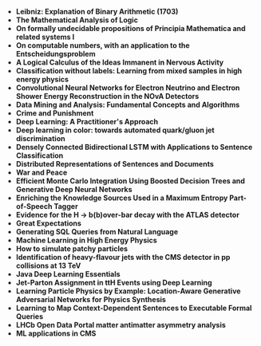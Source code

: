 
<ul>
  
 <li><b><a target="_blank" href="https://github.com/manjunath5496/Must-read-Books-and-Articles-on-AI/blob/master/bop(1).pdf" style="text-decoration:none;">Leibniz: Explanation of Binary Arithmetic (1703)</a></b></li>
  
<li><b><a target="_blank" href="https://github.com/manjunath5496/Must-read-Books-and-Articles-on-AI/blob/master/bop(2).pdf" style="text-decoration:none;">The Mathematical Analysis of Logic</a></b></li>

<li><b><a target="_blank" href="https://github.com/manjunath5496/Must-read-Books-and-Articles-on-AI/blob/master/bop(3).pdf" style="text-decoration:none;">On formally undecidable propositions of Principia Mathematica and related systems I</a></b></li>                         
  <li><b><a target="_blank" href="https://github.com/manjunath5496/Must-read-Books-and-Articles-on-AI/blob/master/bop(4).pdf" style="text-decoration:none;">On computable numbers, with an application to the Entscheidungsproblem</a></b></li>
  
 <li><b><a target="_blank" href="https://github.com/manjunath5496/Must-read-Books-and-Articles-on-AI/blob/master/bop(5).pdf" style="text-decoration:none;">A Logical Calculus of the Ideas Immanent in Nervous Activity</a></b></li>  
 
   <li><b><a target="_blank" href="https://github.com/manjunath5496/Must-read-Books-and-Articles-on-AI/blob/master/bop(6).pdf" style="text-decoration:none;">Classification without labels: Learning from mixed samples in high energy physics</a></b></li>  
                                             

 <li><b><a target="_blank" href="https://github.com/manjunath5496/Must-read-Books-and-Articles-on-AI/blob/master/bop(7).pdf" style="text-decoration:none;">Convolutional Neural Networks for Electron Neutrino and Electron Shower Energy Reconstruction in the NOvA Detectors</a></b></li>
  
<li><b><a target="_blank" href="https://github.com/manjunath5496/Must-read-Books-and-Articles-on-AI/blob/master/bop(8).pdf" style="text-decoration:none;">Data Mining and Analysis: Fundamental Concepts and Algorithms</a></b></li>

<li><b><a target="_blank" href="https://github.com/manjunath5496/Must-read-Books-and-Articles-on-AI/blob/master/bop(9).pdf" style="text-decoration:none;">Crime and Punishment</a></b></li>                         
  <li><b><a target="_blank" href="https://github.com/manjunath5496/Must-read-Books-and-Articles-on-AI/blob/master/bop(10).pdf" style="text-decoration:none;">Deep Learning: A Practitioner's Approach</a></b></li>  
                          
 <li><b><a target="_blank" href="https://github.com/manjunath5496/Must-read-Books-and-Articles-on-AI/blob/master/bop(11).pdf" style="text-decoration:none;">Deep learning in color: towards automated quark/gluon jet discrimination</a></b></li>
  
<li><b><a target="_blank" href="https://github.com/manjunath5496/Must-read-Books-and-Articles-on-AI/blob/master/bop(12).pdf" style="text-decoration:none;">Densely Connected Bidirectional LSTM with Applications to Sentence Classification</a></b></li>

<li><b><a target="_blank" href="https://github.com/manjunath5496/Must-read-Books-and-Articles-on-AI/blob/master/bop(13).pdf" style="text-decoration:none;">Distributed Representations of Sentences and Documents</a></b></li>                         
  <li><b><a target="_blank" href="https://github.com/manjunath5496/Must-read-Books-and-Articles-on-AI/blob/master/bop(14).pdf" style="text-decoration:none;">War and Peace</a></b></li>  
     <li><b><a target="_blank" href="https://github.com/manjunath5496/Must-read-Books-and-Articles-on-AI/blob/master/bop(15).pdf" style="text-decoration:none;">Efficient Monte Carlo Integration Using Boosted Decision Trees and Generative Deep Neural Networks</a></b></li>  
   <li><b><a target="_blank" href="https://github.com/manjunath5496/Must-read-Books-and-Articles-on-AI/blob/master/bop(16).pdf" style="text-decoration:none;">Enriching the Knowledge Sources Used in a Maximum Entropy Part-of-Speech Tagger</a></b></li>  
                                             

 <li><b><a target="_blank" href="https://github.com/manjunath5496/Must-read-Books-and-Articles-on-AI/blob/master/bop(17).pdf" style="text-decoration:none;">Evidence for the H &rarr; b(b)over-bar decay with the ATLAS detector</a></b></li>
  
<li><b><a target="_blank" href="https://github.com/manjunath5496/Must-read-Books-and-Articles-on-AI/blob/master/bop(18).pdf" style="text-decoration:none;">Great Expectations</a></b></li>

<li><b><a target="_blank" href="https://github.com/manjunath5496/Must-read-Books-and-Articles-on-AI/blob/master/bop(19).pdf" style="text-decoration:none;">Generating SQL Queries from Natural Language</a></b></li>                         
  <li><b><a target="_blank" href="https://github.com/manjunath5496/Must-read-Books-and-Articles-on-AI/blob/master/bop(20).pdf" style="text-decoration:none;">Machine Learning in High Energy Physics</a></b></li>  
                          
 <li><b><a target="_blank" href="https://github.com/manjunath5496/Must-read-Books-and-Articles-on-AI/blob/master/bop(21).pdf" style="text-decoration:none;">How to simulate patchy particles</a></b></li>
  
<li><b><a target="_blank" href="https://github.com/manjunath5496/Must-read-Books-and-Articles-on-AI/blob/master/bop(22).pdf" style="text-decoration:none;">Identification of heavy-flavour jets with the CMS detector in pp collisions at 13 TeV</a></b></li>

<li><b><a target="_blank" href="https://github.com/manjunath5496/Must-read-Books-and-Articles-on-AI/blob/master/bop(23).pdf" style="text-decoration:none;">Java Deep Learning Essentials</a></b></li>                         
  <li><b><a target="_blank" href="https://github.com/manjunath5496/Must-read-Books-and-Articles-on-AI/blob/master/bop(24).pdf" style="text-decoration:none;">Jet-Parton Assignment in ttH Events using Deep Learning</a></b></li>
  
 <li><b><a target="_blank" href="https://github.com/manjunath5496/Must-read-Books-and-Articles-on-AI/blob/master/bop(25).pdf" style="text-decoration:none;">Learning Particle Physics by Example: Location-Aware Generative Adversarial Networks for Physics Synthesis</a></b></li>  
 
   <li><b><a target="_blank" href="https://github.com/manjunath5496/Must-read-Books-and-Articles-on-AI/blob/master/bop(26).pdf" style="text-decoration:none;">Learning to Map Context-Dependent Sentences to Executable Formal Queries</a></b></li>  
                                             

 <li><b><a target="_blank" href="https://github.com/manjunath5496/Must-read-Books-and-Articles-on-AI/blob/master/bop(27).pdf" style="text-decoration:none;">LHCb Open Data Portal matter antimatter asymmetry analysis</a></b></li>
  
<li><b><a target="_blank" href="https://github.com/manjunath5496/Must-read-Books-and-Articles-on-AI/blob/master/bop(28).pdf" style="text-decoration:none;">ML applications in CMS</a></b></li>






</ul>
